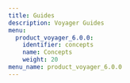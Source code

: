 ```yaml
---
title: Guides
description: Voyager Guides
menu:
  product_voyager_6.0.0:
    identifier: concepts
    name: Concepts
    weight: 20
menu_name: product_voyager_6.0.0
---
```

